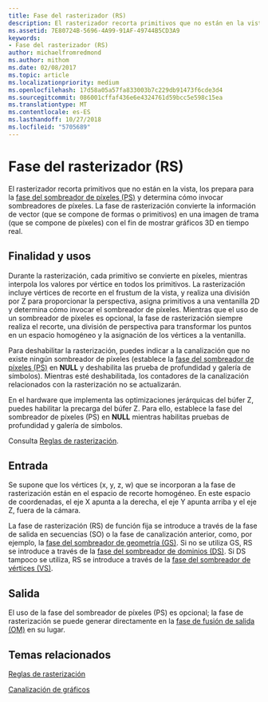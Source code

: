 ```yaml
---
title: Fase del rasterizador (RS)
description: El rasterizador recorta primitivos que no están en la vista, los prepara para la fase del sombreador de píxeles (PS) y determina cómo invocar sombreadores de píxeles.
ms.assetid: 7E80724B-5696-4A99-91AF-49744B5CD3A9
keywords:
- Fase del rasterizador (RS)
author: michaelfromredmond
ms.author: mithom
ms.date: 02/08/2017
ms.topic: article
ms.localizationpriority: medium
ms.openlocfilehash: 17d58a05a57fa833003b7c229db91473f6cde3d4
ms.sourcegitcommit: 086001cffaf436e6e4324761d59bcc5e598c15ea
ms.translationtype: MT
ms.contentlocale: es-ES
ms.lasthandoff: 10/27/2018
ms.locfileid: "5705689"
---
```

# <a name="rasterizer-rs-stage"></a>Fase del rasterizador (RS)


El rasterizador recorta primitivos que no están en la vista, los prepara para la [fase del sombreador de píxeles (PS)](pixel-shader-stage--ps-.md) y determina cómo invocar sombreadores de píxeles. La fase de rasterización convierte la información de vector (que se compone de formas o primitivos) en una imagen de trama (que se compone de píxeles) con el fin de mostrar gráficos 3D en tiempo real.

## <a name="span-idpurposeandusesspanspan-idpurposeandusesspanspan-idpurposeandusesspanpurpose-and-uses"></a><span id="Purpose_and_uses"></span><span id="purpose_and_uses"></span><span id="PURPOSE_AND_USES"></span>Finalidad y usos


Durante la rasterización, cada primitivo se convierte en píxeles, mientras interpola los valores por vértice en todos los primitivos. La rasterización incluye vértices de recorte en el frustum de la vista, y realiza una división por Z para proporcionar la perspectiva, asigna primitivos a una ventanilla 2D y determina cómo invocar el sombreador de píxeles. Mientras que el uso de un sombreador de píxeles es opcional, la fase de rasterización siempre realiza el recorte, una división de perspectiva para transformar los puntos en un espacio homogéneo y la asignación de los vértices a la ventanilla.

Para deshabilitar la rasterización, puedes indicar a la canalización que no existe ningún sombreador de píxeles (establece la [fase del sombreador de píxeles (PS)](pixel-shader-stage--ps-.md) en **NULL** y deshabilita las prueba de profundidad y galería de símbolos). Mientras esté deshabilitada, los contadores de la canalización relacionados con la rasterización no se actualizarán.

En el hardware que implementa las optimizaciones jerárquicas del búfer Z, puedes habilitar la precarga del búfer Z. Para ello, establece la fase del sombreador de píxeles (PS) en **NULL** mientras habilitas pruebas de profundidad y galería de símbolos.

Consulta [Reglas de rasterización](rasterization-rules.md).

## <a name="span-idinputspanspan-idinputspanspan-idinputspaninput"></a><span id="Input"></span><span id="input"></span><span id="INPUT"></span>Entrada


Se supone que los vértices (x, y, z, w) que se incorporan a la fase de rasterización están en el espacio de recorte homogéneo. En este espacio de coordenadas, el eje X apunta a la derecha, el eje Y apunta arriba y el eje Z, fuera de la cámara.

La fase de rasterización (RS) de función fija se introduce a través de la fase de salida en secuencias (SO) o la fase de canalización anterior, como, por ejemplo, la [fase del sombreador de geometría (GS)](geometry-shader-stage--gs-.md). Si no se utiliza GS, RS se introduce a través de la [fase del sombreador de dominios (DS)](domain-shader-stage--ds-.md). Si DS tampoco se utiliza, RS se introduce a través de la [fase del sombreador de vértices (VS)](vertex-shader-stage--vs-.md).

## <a name="span-idoutputspanspan-idoutputspanspan-idoutputspanoutput"></a><span id="Output"></span><span id="output"></span><span id="OUTPUT"></span>Salida


El uso de la fase del sombreador de píxeles (PS) es opcional; la fase de rasterización se puede generar directamente en la [fase de fusión de salida (OM)](output-merger-stage--om-.md) en su lugar.

## <a name="span-idrelated-topicsspanrelated-topics"></a><span id="related-topics"></span>Temas relacionados


[Reglas de rasterización](rasterization-rules.md)

[Canalización de gráficos](graphics-pipeline.md)

 

 




